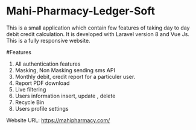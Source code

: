 # Mahi-Pharmacy-Ledger-Soft

This is a small application which contain few features of taking day to day debit credit calculation. It is developed with Laravel version 8 and Vue Js. This is a fully responsive website.

#Features
1. All authentication features
2. Masking, Non Masking sending sms API
3. Monthly debit, credit report for a particuler user.
4. Report PDF download
5. Live filtering 
6. Users information insert, update , delete
7. Recycle Bin
8. Users profile settings

Website URL:
https://mahipharmacy.com/







